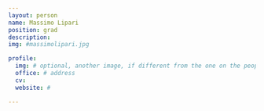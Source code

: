 ```yaml
---
layout: person
name: Massimo Lipari
position: grad
description:
img: #massimolipari.jpg

profile:
  img: # optional, another image, if different from the one on the people page
  office: # address
  cv:
  website: #

---
```


